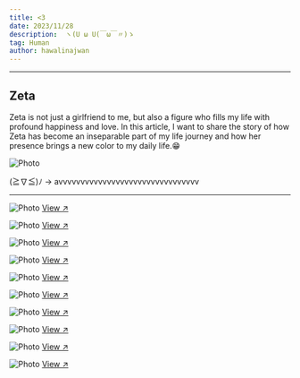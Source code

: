 ```yaml
---
title: <3
date: 2023/11/28
description:  ヽ(U ω U(￣ω￣〃)ゝ 
tag: Human
author: hawalinajwan
---
```

---
## Zeta

Zeta is not just a girlfriend to me, but also a figure who fills my life with profound happiness and love. In this article, I want to share the story of how Zeta has become an inseparable part of my life journey and how her presence brings a new color to my daily life.😁

<Image
  src="/images/zzzzz.jpg"
  alt="Photo"
  width={562}
  height={375}
  priority
  className="next-image"
/>

(≧∇≦)ﾉ -> avvvvvvvvvvvvvvvvvvvvvvvvvvvvvvvv

---

<Image
  src="/images/zeta.jpg"
  alt="Photo"
  width={562}
  height={375}
  priority
  className="next-image"
/>
[View ↗](/images/zeta.jpg)

<Image
  src="/images/Z11.jpg"
  alt="Photo"
  width={562}
  height={375}
  priority
  className="next-image"
/>
[View ↗](/images/Z11.jpg)

<Image
  src="/images/Z2.jpg"
  alt="Photo"
  width={562}
  height={375}
  priority
  className="next-image"
/>
[View ↗](/images/Z2.jpg)

<Image
  src="/images/Z3.jpg"
  alt="Photo"
  width={562}
  height={375}
  priority
  className="next-image"
/>
[View ↗](/images/Z3.jpg)

<Image
  src="/images/Z4.jpg"
  alt="Photo"
  width={562}
  height={375}
  priority
  className="next-image"
/>
[View ↗](/images/Z4.jpg)
  
<Image
  src="/images/Z6.jpg"
  alt="Photo"
  width={562}
  height={375}
  priority
  className="next-image"
/>
[View ↗](/images/Z6.jpg)

<Image
  src="/images/Z7.jpg"
  alt="Photo"
  width={562}
  height={375}
  priority
  className="next-image"
/>
[View ↗](/images/Z7.jpg)

<Image
  src="/images/Z8.jpg"
  alt="Photo"
  width={562}
  height={375}
  priority
  className="next-image"
/>
[View ↗](/images/Z8.jpg)

<Image
  src="/images/Z9.jpg"
  alt="Photo"
  width={562}
  height={375}
  priority
  className="next-image"
/>
[View ↗](/images/Z9.jpg)

<Image
  src="/images/Z10.jpg"
  alt="Photo"
  width={562}
  height={375}
  priority
  className="next-image"
/>
[View ↗](/images/Z10.jpg)
